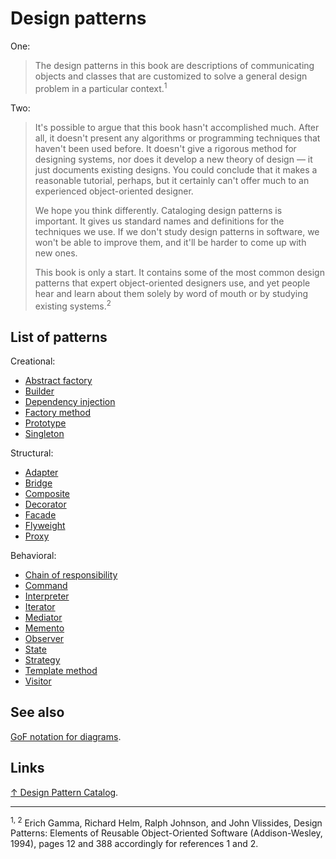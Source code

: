 # Design patterns

One:

> The design patterns in this book are descriptions of communicating objects and classes that are customized to solve a general design problem in a particular context.<sup>1</sup>

Two:

> It's possible to argue that this book hasn't accomplished much. After all, it doesn't present any algorithms or programming techniques that haven't been used before. It doesn't give a rigorous method for designing systems, nor does it develop a new theory of design — it just documents existing designs. You could conclude that it makes a reasonable tutorial, perhaps, but it certainly can't offer much to an experienced object-oriented designer.
>
> We hope you think differently. Cataloging design patterns is important. It gives us standard names and definitions for the techniques we use. If we don't study design patterns in software, we won't be able to improve them, and it'll be harder to come up with new ones.
>
> This book is only a start. It contains some of the most common design patterns that expert object-oriented designers use, and yet people hear and learn about them solely by word of mouth or by studying existing systems.<sup>2</sup>

## List of patterns

Creational:

- [Abstract factory](abstract-factory.md)
- [Builder](builder.md)
- [Dependency injection](dependency-injection.md)
- [Factory method](factory-method.md)
- [Prototype](prototype.md)
- [Singleton](singleton.md)

Structural:

- [Adapter](adapter.md)
- [Bridge](bridge.md)
- [Composite](composite.md)
- [Decorator](decorator.md)
- [Facade](facade.md)
- [Flyweight](flyweight.md)
- [Proxy](proxy.md)

Behavioral:

- [Chain of responsibility](chain-of-responsibility.md)
- [Command](command.md)
- [Interpreter](interpreter.md)
- [Iterator](iterator.md)
- [Mediator](mediator.md)
- [Memento](memento.md)
- [Observer](observer.md)
- [State](state.md)
- [Strategy](strategy.md)
- [Template method](template-method.md)
- [Visitor](visitor.md)

## See also

[GoF notation for diagrams](gof-notation/gof-notation.md).

## Links

[↑ Design Pattern Catalog](https://java-design-patterns.com/patterns/).

<hr>

<sup>1, 2</sup> Erich Gamma, Richard Helm, Ralph Johnson, and John Vlissides, Design Patterns: Elements of Reusable Object-Oriented Software (Addison-Wesley, 1994), pages 12 and 388 accordingly for references 1 and 2.
